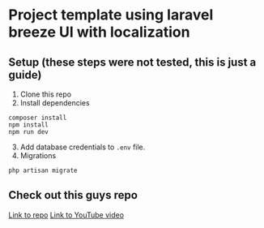 # Project template using laravel breeze UI with localization

## Setup (these steps were not tested, this is just a guide)

1. Clone this repo
2. Install dependencies
```
composer install
npm install
npm run dev
```
3. Add database credentials to `.env` file.
4. Migrations 
```
php artisan migrate
```

## Check out this guys repo
[Link to repo](https://github.com/MohmmedAshraf/laravel-translations)
[Link to YouTube video](https://www.youtube.com/watch?v=FsgdjUK9b5Q&ab_channel=CodeWithTony)